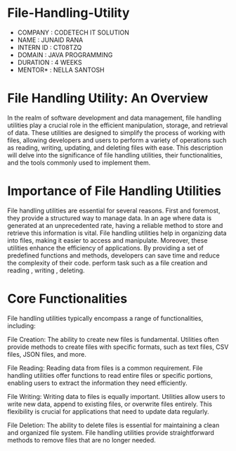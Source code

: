 # File-Handling-Utility
* COMPANY : CODETECH IT SOLUTION
* NAME : JUNAID RANA
* INTERN ID : CT08TZQ
* DOMAIN : JAVA PROGRAMMING
* DURATION : 4 WEEKS
* MENTOR* : NELLA SANTOSH

# File Handling Utility: An Overview
In the realm of software development and data management, file handling utilities play a crucial role in the efficient manipulation, storage, and retrieval of data. These utilities are designed to simplify the process of working with files, allowing developers and users to perform a variety of operations such as reading, writing, updating, and deleting files with ease. This description will delve into the significance of file handling utilities, their functionalities, and the tools commonly used to implement them.

# Importance of File Handling Utilities
File handling utilities are essential for several reasons. First and foremost, they provide a structured way to manage data. In an age where data is generated at an unprecedented rate, having a reliable method to store and retrieve this information is vital. File handling utilities help in organizing data into files, making it easier to access and manipulate.
Moreover, these utilities enhance the efficiency of applications. By providing a set of predefined functions and methods, developers can save time and reduce the complexity of their code. perform task such as a file creation and reading , writing , deleting.

# Core Functionalities
File handling utilities typically encompass a range of functionalities, including:

File Creation: The ability to create new files is fundamental. Utilities often provide methods to create files with specific formats, such as text files, CSV files, JSON files, and more.

File Reading: Reading data from files is a common requirement. File handling utilities offer functions to read entire files or specific portions, enabling users to extract the information they need efficiently.

File Writing: Writing data to files is equally important. Utilities allow users to write new data, append to existing files, or overwrite files entirely. This flexibility is crucial for applications that need to update data regularly.

File Deletion: The ability to delete files is essential for maintaining a clean and organized file system. File handling utilities provide straightforward methods to remove files that are no longer needed.

